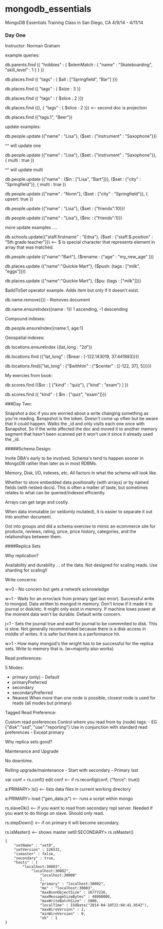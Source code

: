 mongodb_essentials
==================

MongoDB Essentials Training Class in San Diego, CA 4/9/14 - 4/11/14

### Day One

Instructor: Norman Graham

example queries:

db.parents.find ({ "hobbies" : { $elemMatch : { "name" : "Skateboarding", "skill_level" : 1 } } })


db.places.find ({ "tags" : { $all : ["Springfield", "Bar"] }})


db.places.find ({ "tags" : { $size : 3 }}

db.places.find ({ "tags" : { $slice : 2 }})

db.places.find ({}, { "tags" : { $slice : 2 }}) <-- second doc is projection

db.places.find ({"tags.1", "Beer"})

update examples:

db.people.update ({"name" : "Lisa"}, {$set : {"instrument" : "Saxophone"}})

^^ will update one

db.people.update ({"name" : "Lisa"}, {$set : {"instrument" : "Saxophone"}}, { multi : true })

^^ will update multi

db.people.update ({"name" : {$in : ["Lisa", "Bart"]}}, {$set : {"city" : "Springfield"}}, { multi : true })

db.people.update ({"name" : "Norm"}, {$set : {"city" : "Springfield"}}, { upsert: true })

db.people.update ({"name" : "Lisa"}, {$set : {"friends":10}})

db.people.update ({"name" : "Lisa"}, {$inc : {"friends":1}})

more update examples .... 

db.schools.update({"staff.firstname" : "Edna"}, {$set : {"staff.$.position" : "5th grade teacher"}}) <-- $ is special character that represents element in array that was matched.

db.people.update ({"name":"Bart"}, {$rename : {"age" : "my_new_age" }})

db.places.update ({"name":"Quickie Mart"}, {$push: {tags : ["milk", "eggs"]}})

db.places.update ({"name":"Quickie Mart"}, {$pu: {tags : ["milk"]})}

$addToSet operator example. Adds item but only if it doesn't exist.

db.name.remove({<query>}) - Removes document

db.name.ensureIndex({name : 1}) 1 ascending, -1 descending

Compound indexes:

db.people.ensureIndex({name:1, age:1)

Geospatial indexes:

db.locations.ensureIndex ({lat_long : "2d"})

db.locations.find ({"lat_long" : {$near : [-122.143019, 37.441883]}})

db.locations.find({"lat_long" : {"$withhin" : {"$center" : [[-122, 37], 5]}}})

My exercies from book:

db.scores.find ({$or : [ {"kind" : "quiz"}, {"kind" : "exam"} ] })

db.scores.find ({ "kind" : { $in : ["quiz", "exam"]}})

###Day Two:

Snapshot a doc if you are worried about a write changing something as you're reading.
$snapshot is the token. Doesn't come up often but be aware that it could happen.
Walks the _id and only visits each one once with $snapshot. So if the write affected the doc and moved it to another memory segment that hasn't been scanned yet it won't use it since it already used the _id.

#####Schema Design:

Invite DBA's early to be involved. Schema's tend to happen sooner in MongoDB rather than later as in most RDBMs.

Memory, Disk, I/O, indexes, etc. All factors in what the schema will look like.

Whether to store embedded data positionally (with arrays) or by named fields (with nested docs). This is often a matter of taste, but sometimes relates to what can be queried/indexed efficiently.

Arrays can get large and costly.

When data immutable (or seldomly mutated), it is easier to separate it out into another document.

Got into groups and did a schema exercise to mimic an ecommerce site for products, reviews, rating, price, price history, categories, and the relationships between them.

####Replica Sets

Why replication?

Availability and durability ... of the data. Not designed for scaling reads. Use sharding for scaling!!

Write concerns:

w=0 - No concern but gets a network acknowledge

w=1 - Waits for an error/ack from primary (get last error). Successful write to mongod.
      Data written to mongod in memory. Don't know if it made it to journal or disk/etc. It might only exist in memory. If machine loses power at the moment data won't be durable.
      Default write concern.

j=1 - Sets the journal true and wait for journal to be commmited to disk.
      This is slow. Not generally recommended because there is a disk access in middle
      of writes. It is safer but there is a performance hit.

w>1 - How many mongod's the wright has to be successful for the replica sets. Write to
      memory that is. (w=majority also works)

Read preferences:

5 Modes:
- primary (only) - Default
- primaryPreferred
- secondary
- secondaryPreferred
- Nearest
 When more than one node is possible, closest node is used for reads (all modes but primary)

Tagged Read Preference:

Custom read preferences
Control where you read from by (node) tags:
	- EG {"disk":"ssd", "use":"reporting"}
Use in conjunction with standard read preferences
        - Except primary

Why replica sets good?

Maintenance and Upgrade

No downtime.

Rolling upgrade/maintenance
	- Start with secondary
	- Primary last

var conf = rs.conf()
edit conf <-- if
rs.reconfig(conf, {"force": true})

a:PRIMARY> ls() <-- lists data files in current working directory

a:PRIMARY> load ("gen_data.js") <-- runs a script within mongo

rs.slaveOk() <-- if you want to read from secondary repl server. 
                 Needed if you want to do things on slave. Should only read.

rs.stepDown() <-- if on primary it will become secondary.

rs.isMaster() <-- shows master
set0:SECONDARY> rs.isMaster()
```
{
	"setName" : "set0",
	"setVersion" : 126531,
	"ismaster" : false,
	"secondary" : true,
	"hosts" : [
		"localhost:30003",
			"localhost:30002",
				"localhost:30000"
				],
				"primary" : "localhost:30002",
				"me" : "localhost:30003",
				"maxBsonObjectSize" : 16777216,
				"maxMessageSizeBytes" : 48000000,
				"maxWriteBatchSize" : 1000,
				"localTime" : ISODate("2014-04-10T22:04:41.854Z"),
				"maxWireVersion" : 2,
				"minWireVersion" : 0,
				"ok" : 1
}
```

